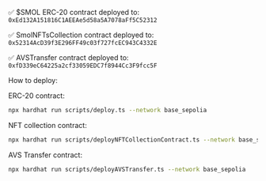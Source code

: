 ✅ $SMOL ERC-20 contract deployed to:
`0xEd132A151816C1AEEAe5d58a5A7078aFf5C52312`

✅ SmolNFTsCollection contract deployed to:
`0x52314AcD39f3E296FF49c03f727fcEC943C4332E`

✅ AVSTransfer contract deployed to:
`0xfD339eC64225a2cf33059EDC7f8944Cc3F9fcc5F`

How to deploy:

ERC-20 contract:

```sh
npx hardhat run scripts/deploy.ts --network base_sepolia
```

NFT collection contract:

```sh
npx hardhat run scripts/deployNFTCollectionContract.ts --network base_sepolia
```

AVS Transfer contract:

```sh
npx hardhat run scripts/deployAVSTransfer.ts --network base_sepolia
```
